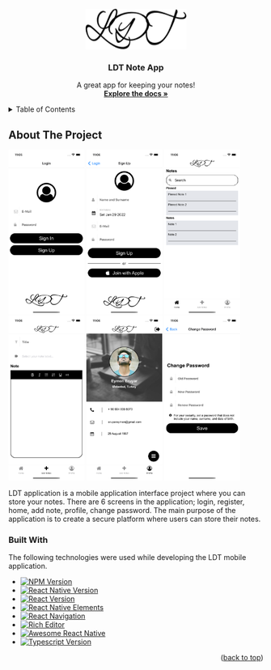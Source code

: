 <!-- PROJECT LOGO -->
<br />
<div align="center">
  <a href="https://github.com/eymeneruyar/LDT">
    <img src="images/logo.png" alt="Logo" style="background-color:white" width="200" height="80">
  </a>

  <h3 align="center">LDT Note App</h3>

  <p align="center">
    A great app for keeping your notes!
    <br />
    <a href="https://github.com/eymeneruyar/LDT"><strong>Explore the docs »</strong></a>
    <br />
  </p>
</div>

<!-- TABLE OF CONTENTS -->
<details>
  <summary>Table of Contents</summary>
  <ol>
    <li>
      <a href="#about-the-project">About The Project</a>
      <ul>
        <li><a href="#built-with">Built With</a></li>
      </ul>
    </li>
    <li>
      <a href="#getting-started">Getting Started</a>
      <ul>
        <li><a href="#prerequisites">Prerequisites</a></li>
        <li><a href="#installation">Installation</a></li>
      </ul>
    </li>
    <li><a href="#usage">Usage</a></li>
    <li><a href="#roadmap">Roadmap</a></li>
    <li><a href="#contributing">Contributing</a></li>
    <li><a href="#license">License</a></li>
    <li><a href="#contact">Contact</a></li>
    <li><a href="#acknowledgments">Acknowledgments</a></li>
  </ol>
</details>

<!-- ABOUT THE PROJECT -->
## About The Project

<a href="https://github.com/eymeneruyar/LDT/blob/main/images/1.png"><img src="images/1.png" alt="Login Screen" width="150" style="max-width:100%;"></a>
<a href="https://github.com/eymeneruyar/LDT/blob/main/images/2.png"><img src="images/2.png" alt="Register Screen" width="150" style="max-width:100%;"></a>
<a href="https://github.com/eymeneruyar/LDT/blob/main/images/3.png"><img src="images/3.png" alt="Home Screen" width="150" style="max-width:100%;"></a>
<a href="https://github.com/eymeneruyar/LDT/blob/main/images/4.png"><img src="images/4.png" alt="Add Note Screen" width="150" style="max-width:100%;"></a>
<a href="https://github.com/eymeneruyar/LDT/blob/main/images/5.png"><img src="images/5.png" alt="Profile Screen" width="150" style="max-width:100%;"></a>
<a href="https://github.com/eymeneruyar/LDT/blob/main/images/6.png"><img src="images/6.png" alt="Change Password Screen" width="150" style="max-width:100%;"></a>


LDT application is a mobile application interface project where you can store your notes. There are 6 screens in the application; login, register, home, add note, profile, change password. The main purpose of the application is to create a secure platform where users can store their notes.


### Built With

The following technologies were used while developing the LDT mobile application.

* [![NPM Version](https://img.shields.io/badge/npm-v8.1.2-red)](https://docs.npmjs.com/downloading-and-installing-node-js-and-npm)
* [![React Native Version](https://img.shields.io/badge/React%20Native-v0.66.4-blue)](https://github.com/react-native-community/react-native-template-typescript)
* [![React Version](https://img.shields.io/badge/React-v17.0.2-green)](https://github.com/facebook/react)
* [![React Native Elements](https://img.shields.io/badge/React%20Native%20Elements-v3.4.2-brightgreen)](https://github.com/react-native-elements/react-native-elements)
* [![React Navigation](https://img.shields.io/badge/React%20Navigation-v6.0.9-%233c159e)](https://github.com/react-navigation/react-navigation)
* [![Rich Editor](https://img.shields.io/badge/React%20Native%20Pell%20Rich%20Editor-v1.8.8-%2313eddf)](https://github.com/wxik/react-native-rich-editor)
* [![Awesome React Native](https://img.shields.io/badge/awesome%20React%20Native-Active-%23ed13b3)](https://github.com/jondot/awesome-react-native)
* [![Typescript Version](https://img.shields.io/badge/Typescript-v4.4.4-%23304ca6)](https://github.com/microsoft/TypeScript)

<p align="right">(<a href="#top">back to top</a>)</p>
